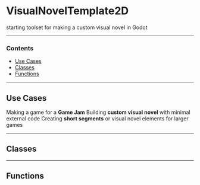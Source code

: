 # VisualNovelTemplate2D
starting toolset for making a custom visual novel in Godot
<hr>

### Contents
- [Use Cases](#usecases)
- [Classes](#classes)
- [Functions](#functions)

<hr>
<a name="usecases" />

## Use Cases
Making a game for a **Game Jam**
Building **custom visual novel** with minimal external code
Creating **short segments** or visual novel elements for larger games

<hr>
<a name="classes" />

## Classes

<hr>
<a name="functions" />

## Functions

